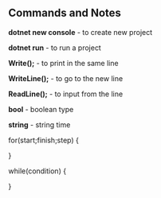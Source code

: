 ## Commands and Notes

__dotnet new console__ - to create new project

__dotnet run__ - to run a project

__Write();__ - to print in the same line

__WriteLine();__ - to go to the new line

__ReadLine();__ - to input from the line  

__bool__ - boolean type

__string__ - string time

for(start;finish;step)
{

}

while(condition) <!-- по сути, здесь, фишин показан --->
{

}